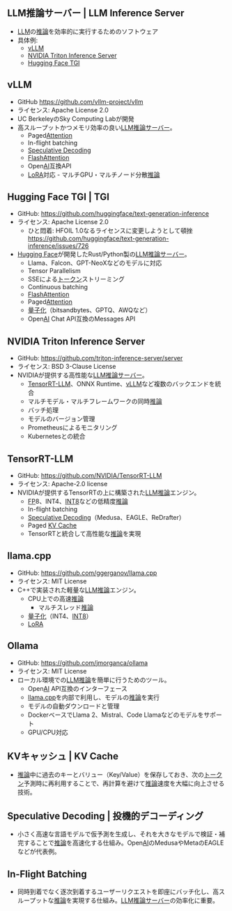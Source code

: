 <!-- 記事URL:https://github.com/takata150802/tech_glossary/blob/main/output/ai/llm-inference.md.md# -->

## LLM推論サーバー | LLM Inference Server<a id="TExN5o6o6KuW44K144O844OQ44O8IHwgTExNIEluZmVyZW5jZSBTZXJ2ZXI="></a>

- <a href="https://github.com/takata150802/tech_glossary/blob/main/output/ai/llm.md#5aSn6KaP5qih6KiA6Kqe44Oi44OH44OrfCBMYXJnZSBMYW5ndWFnZSBNb2RlbCB8IExMTQ==">LLM</a>の<a href="https://github.com/takata150802/tech_glossary/blob/main/output/ai/llm.md#5o6o6KuWIHwgSW5mZXJlbmNl">推論</a>を効率的に実行するためのソフトウェア
- 具体例:
  - <a href="https://github.com/takata150802/tech_glossary/blob/main/output/ai/llm-inference.md.md#dkxMTQ==">vLLM</a>
  - <a href="https://github.com/takata150802/tech_glossary/blob/main/output/ai/llm-inference.md.md#TlZJRElBIFRyaXRvbiBJbmZlcmVuY2UgU2VydmVy">NVIDIA Triton Inference Server</a>
  - <a href="https://github.com/takata150802/tech_glossary/blob/main/output/ai/llm-inference.md.md#SHVnZ2luZyBGYWNlIFRHSSB8IFRHSQ==">Hugging Face TGI</a>

## vLLM<a id="dkxMTQ=="></a>

- GitHub https://github.com/vllm-project/vllm
- ライセンス: Apache License 2.0 ​
- UC BerkeleyのSky Computing Labが開発
- 高スループットかつメモリ効率の良い<a href="https://github.com/takata150802/tech_glossary/blob/main/output/ai/llm-inference.md.md#TExN5o6o6KuW44K144O844OQ44O8IHwgTExNIEluZmVyZW5jZSBTZXJ2ZXI=">LLM推論サーバー</a>。
  - Paged<a href="https://github.com/takata150802/tech_glossary/blob/main/output/ai/llm.md#44Ki44OG44Oz44K344On44OzIHwgQXR0ZW50aW9u">Attention</a>
  - In-flight batching
  - <a href="https://github.com/takata150802/tech_glossary/blob/main/output/ai/llm-inference.md.md#U3BlY3VsYXRpdmUgRGVjb2RpbmcgfCDmipXmqZ/nmoTjg4fjgrPjg7zjg4fjgqPjg7PjgrA=">Speculative Decoding</a>
  - <a href="https://github.com/takata150802/tech_glossary/blob/main/output/ai/llm.md#Rmxhc2hBdHRlbnRpb24=">FlashAttention</a>
  - Open<a href="https://github.com/takata150802/tech_glossary/blob/main/output/ai/ai-general.md#5Lq65bel55+l6IO9IHwgQXJ0aWZpY2lhbCBJbnRlbGxpZ2VuY2UgfCBBSQ==">AI</a>互換API
  - <a href="https://github.com/takata150802/tech_glossary/blob/main/output/ai/llm-training.md#TG9SQSB8IExvdy1SYW5rIEFkYXB0YXRpb24=">LoRA</a>対応
    \- マルチGPU・マルチノード分散<a href="https://github.com/takata150802/tech_glossary/blob/main/output/ai/llm.md#5o6o6KuWIHwgSW5mZXJlbmNl">推論</a>

## Hugging Face TGI | TGI<a id="SHVnZ2luZyBGYWNlIFRHSSB8IFRHSQ=="></a>

- GitHub: https://github.com/huggingface/text-generation-inference
- ライセンス: Apache License 2.0
  - ひと悶着: HFOIL 1.0なるライセンスに変更しようとして頓挫 https://github.com/huggingface/text-generation-inference/issues/726
- <a href="https://github.com/takata150802/tech_glossary/blob/main/output/llm-overview.md#SHVnZ2luZyBGYWNl">Hugging Face</a>が開発したRust/Python製の<a href="https://github.com/takata150802/tech_glossary/blob/main/output/ai/llm-inference.md.md#TExN5o6o6KuW44K144O844OQ44O8IHwgTExNIEluZmVyZW5jZSBTZXJ2ZXI=">LLM推論サーバー</a>。
  - Llama、Falcon、GPT-NeoXなどのモデルに対応
  - Tensor Parallelism
  - SSEによる<a href="https://github.com/takata150802/tech_glossary/blob/main/output/ai/llm.md#44OI44O844Kv44OzIHwgVG9rZW4=">トークン</a>ストリーミング
  - Continuous batching
  - <a href="https://github.com/takata150802/tech_glossary/blob/main/output/ai/llm.md#Rmxhc2hBdHRlbnRpb24=">FlashAttention</a>
  - Paged<a href="https://github.com/takata150802/tech_glossary/blob/main/output/ai/llm.md#44Ki44OG44Oz44K344On44OzIHwgQXR0ZW50aW9u">Attention</a>
  - <a href="https://github.com/takata150802/tech_glossary/blob/main/output/ai/llm-optimization.md#6YeP5a2Q5YyWIHwgUXVhbnRpemF0aW9u">量子化</a>（bitsandbytes、GPTQ、AWQなど）
  - Open<a href="https://github.com/takata150802/tech_glossary/blob/main/output/ai/ai-general.md#5Lq65bel55+l6IO9IHwgQXJ0aWZpY2lhbCBJbnRlbGxpZ2VuY2UgfCBBSQ==">AI</a> Chat API互換のMessages API

## NVIDIA Triton Inference Server<a id="TlZJRElBIFRyaXRvbiBJbmZlcmVuY2UgU2VydmVy"></a>

- GitHub: https://github.com/triton-inference-server/server
- ライセンス: BSD 3-Clause License​
- NVIDIAが提供する高性能な<a href="https://github.com/takata150802/tech_glossary/blob/main/output/ai/llm-inference.md.md#TExN5o6o6KuW44K144O844OQ44O8IHwgTExNIEluZmVyZW5jZSBTZXJ2ZXI=">LLM推論サーバー</a>。
  - <a href="https://github.com/takata150802/tech_glossary/blob/main/output/ai/llm-inference.md.md#VGVuc29yUlQtTExN">TensorRT-LLM</a>、ONNX Runtime、<a href="https://github.com/takata150802/tech_glossary/blob/main/output/ai/llm-inference.md.md#dkxMTQ==">vLLM</a>など複数のバックエンドを統合
  - マルチモデル・マルチフレームワークの同時<a href="https://github.com/takata150802/tech_glossary/blob/main/output/ai/llm.md#5o6o6KuWIHwgSW5mZXJlbmNl">推論</a>
  - バッチ処理
  - モデルのバージョン管理
  - Prometheusによるモニタリング
  - Kubernetesとの統合

## TensorRT-LLM<a id="VGVuc29yUlQtTExN"></a>

- GitHub: https://github.com/NVIDIA/<a href="https://github.com/takata150802/tech_glossary/blob/main/output/ai/llm-inference.md.md#VGVuc29yUlQtTExN">TensorRT-LLM</a>
- ライセンス: Apache-2.0 license
- NVIDIAが提供するTensorRTの上に構築された<a href="https://github.com/takata150802/tech_glossary/blob/main/output/ai/llm.md#5aSn6KaP5qih6KiA6Kqe44Oi44OH44OrfCBMYXJnZSBMYW5ndWFnZSBNb2RlbCB8IExMTQ==">LLM</a><a href="https://github.com/takata150802/tech_glossary/blob/main/output/ai/llm.md#5o6o6KuWIHwgSW5mZXJlbmNl">推論</a>エンジン。
  - <a href="https://github.com/takata150802/tech_glossary/blob/main/output/dl-train_eval.md#5YG96Zm95oCnIHwgRmFsc2UgUG9zaXRpdmUgfCBGUA==">FP</a>8、INT4、<a href="https://github.com/takata150802/tech_glossary/blob/main/output/ai/llm-optimization.md#SU5UOA==">INT8</a>などの低精度<a href="https://github.com/takata150802/tech_glossary/blob/main/output/ai/llm.md#5o6o6KuWIHwgSW5mZXJlbmNl">推論</a>
  - In-flight batching
  - <a href="https://github.com/takata150802/tech_glossary/blob/main/output/ai/llm-inference.md.md#U3BlY3VsYXRpdmUgRGVjb2RpbmcgfCDmipXmqZ/nmoTjg4fjgrPjg7zjg4fjgqPjg7PjgrA=">Speculative Decoding</a>（Medusa、EAGLE、ReDrafter）
  - Paged <a href="https://github.com/takata150802/tech_glossary/blob/main/output/ai/llm-inference.md.md#S1bjgq3jg6Pjg4Pjgrfjg6UgfCBLViBDYWNoZQ==">KV Cache</a>
  - TensorRTと統合して高性能な<a href="https://github.com/takata150802/tech_glossary/blob/main/output/ai/llm.md#5o6o6KuWIHwgSW5mZXJlbmNl">推論</a>を実現

## llama.cpp<a id="bGxhbWEuY3Bw"></a>

- GitHub: https://github.com/ggerganov/<a href="https://github.com/takata150802/tech_glossary/blob/main/output/ai/llm-inference.md.md#bGxhbWEuY3Bw">llama.cpp</a>
- ライセンス: MIT License
- C++で実装された軽量な<a href="https://github.com/takata150802/tech_glossary/blob/main/output/ai/llm.md#5aSn6KaP5qih6KiA6Kqe44Oi44OH44OrfCBMYXJnZSBMYW5ndWFnZSBNb2RlbCB8IExMTQ==">LLM</a><a href="https://github.com/takata150802/tech_glossary/blob/main/output/ai/llm.md#5o6o6KuWIHwgSW5mZXJlbmNl">推論</a>エンジン。
  - CPU上での高速<a href="https://github.com/takata150802/tech_glossary/blob/main/output/ai/llm.md#5o6o6KuWIHwgSW5mZXJlbmNl">推論</a>
    - マルチスレッド<a href="https://github.com/takata150802/tech_glossary/blob/main/output/ai/llm.md#5o6o6KuWIHwgSW5mZXJlbmNl">推論</a>
  - <a href="https://github.com/takata150802/tech_glossary/blob/main/output/ai/llm-optimization.md#6YeP5a2Q5YyWIHwgUXVhbnRpemF0aW9u">量子化</a>（INT4、<a href="https://github.com/takata150802/tech_glossary/blob/main/output/ai/llm-optimization.md#SU5UOA==">INT8</a>）
  - <a href="https://github.com/takata150802/tech_glossary/blob/main/output/ai/llm-training.md#TG9SQSB8IExvdy1SYW5rIEFkYXB0YXRpb24=">LoRA</a>

## Ollama<a id="T2xsYW1h"></a>

- GitHub: https://github.com/jmorganca/ollama
- ライセンス: MIT License​
- ローカル環境での<a href="https://github.com/takata150802/tech_glossary/blob/main/output/ai/llm.md#5aSn6KaP5qih6KiA6Kqe44Oi44OH44OrfCBMYXJnZSBMYW5ndWFnZSBNb2RlbCB8IExMTQ==">LLM</a><a href="https://github.com/takata150802/tech_glossary/blob/main/output/ai/llm.md#5o6o6KuWIHwgSW5mZXJlbmNl">推論</a>を簡単に行うためのツール。
  - Open<a href="https://github.com/takata150802/tech_glossary/blob/main/output/ai/ai-general.md#5Lq65bel55+l6IO9IHwgQXJ0aWZpY2lhbCBJbnRlbGxpZ2VuY2UgfCBBSQ==">AI</a> API互換のインターフェース
  - <a href="https://github.com/takata150802/tech_glossary/blob/main/output/ai/llm-inference.md.md#bGxhbWEuY3Bw">llama.cpp</a>を内部で利用し、モデルの<a href="https://github.com/takata150802/tech_glossary/blob/main/output/ai/llm.md#5o6o6KuWIHwgSW5mZXJlbmNl">推論</a>を実行
  - モデルの自動ダウンロードと管理
  - DockerベースでLlama 2、Mistral、Code Llamaなどのモデルをサポート
  - GPU/CPU対応

## KVキャッシュ | KV Cache<a id="S1bjgq3jg6Pjg4Pjgrfjg6UgfCBLViBDYWNoZQ=="></a>

- <a href="https://github.com/takata150802/tech_glossary/blob/main/output/ai/llm.md#5o6o6KuWIHwgSW5mZXJlbmNl">推論</a>中に過去のキーとバリュー（Key/Value）を保存しておき、次の<a href="https://github.com/takata150802/tech_glossary/blob/main/output/ai/llm.md#44OI44O844Kv44OzIHwgVG9rZW4=">トークン</a>予測時に再利用することで、再計算を避けて<a href="https://github.com/takata150802/tech_glossary/blob/main/output/ai/llm.md#5o6o6KuWIHwgSW5mZXJlbmNl">推論</a>速度を大幅に向上させる技術。

## Speculative Decoding | 投機的デコーディング<a id="U3BlY3VsYXRpdmUgRGVjb2RpbmcgfCDmipXmqZ/nmoTjg4fjgrPjg7zjg4fjgqPjg7PjgrA="></a>

- 小さく高速な言語モデルで仮予測を生成し、それを大きなモデルで検証・補完することで<a href="https://github.com/takata150802/tech_glossary/blob/main/output/ai/llm.md#5o6o6KuWIHwgSW5mZXJlbmNl">推論</a>を高速化する仕組み。Open<a href="https://github.com/takata150802/tech_glossary/blob/main/output/ai/ai-general.md#5Lq65bel55+l6IO9IHwgQXJ0aWZpY2lhbCBJbnRlbGxpZ2VuY2UgfCBBSQ==">AI</a>のMedusaやMetaのEAGLEなどが代表例。

## In-Flight Batching<a id="SW4tRmxpZ2h0IEJhdGNoaW5n"></a>

- 同時到着でなく逐次到着するユーザーリクエストを即座にバッチ化し、高スループットな<a href="https://github.com/takata150802/tech_glossary/blob/main/output/ai/llm.md#5o6o6KuWIHwgSW5mZXJlbmNl">推論</a>を実現する仕組み。<a href="https://github.com/takata150802/tech_glossary/blob/main/output/ai/llm-inference.md.md#TExN5o6o6KuW44K144O844OQ44O8IHwgTExNIEluZmVyZW5jZSBTZXJ2ZXI=">LLM推論サーバー</a>の効率化に重要。
